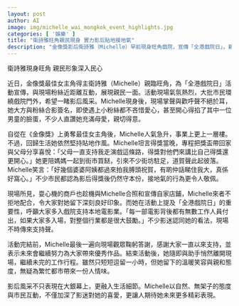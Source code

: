 ```yaml
---
layout: post
author: AI
image: img/michelle_wai_mongkok_event_highlights.jpg
categories: [ '娛樂' ]
title: "衛詩雅旺角親民現身 實力影后貼地接地氣"
description: "金像獎影后衛詩雅（Michelle）早前現身旺角戲院，宣傳「全港戲院日」，親民互動引來現場熱烈反應。Michelle除大方與粉絲合照簽名，面對小朋友亦展現溫柔一面，形象深入民心。自得獎後人氣急升，但她依舊貼地，陪媽媽買餸與街坊打招呼，更獲市民大讚親和無架子。現場除商戶把握機會沾人氣外，Michelle也不忘呼籲支持本地電影。活動短短一小時，她親切笑容與敬業態度為都市添上溫情，影后魅力不只在銀幕，更在生活細節裡流露，令人引頸以待她日後表現。"
---
```

衛詩雅現身旺角 親民形象深入民心

近日，金像獎最佳女主角得主衛詩雅（Michelle）親臨旺角，為「全港戲院日」活動宣傳，與現場粉絲近距離互動，展現親民一面。活動現場氣氛熱烈，大批市民環繞戲院門外，希望一睹影后風采。Michelle現身後，現場掌聲與歡呼聲不絕於耳，她大方與粉絲合影簽名，即使遇上小粉絲都不吝惜愛心，甚至開心得掐了其中一位男童的臉蛋，不少人直讚她充滿母愛，親切得意。

自從在《金像獎》上勇奪最佳女主角後，Michelle人氣急升，事業上更上一層樓。不過，回歸生活她依然堅持貼地作風。Michelle坦言得獎當晚，專程把獎盃帶回家與父母分享喜悅：「父母一直支持我走演戲這條路，得獎對他們來講比自己得獎還更開心。」她更陪媽媽一起到街市買餸，引來不少街坊駐足，道賀聲此起彼落。Michelle笑言：「好幾個婆婆阿姨都過來拍我膊頭祝賀，有啲仲話睇住我大，真係好窩心。」不少市民都認為影后得獎後仍然守本份，接地氣的行為更令人敬佩。

現場所見，耍心機的商戶也趁機與Michelle合照和宣傳自家店鋪，Michelle來者不拒地配合，令大家對她留下深刻良好印象。而她在活動上提及「全港戲院日」的重要性，呼籲大家多入戲院支持本地電影業。「每一部電影背後都有無數工作人員付出，如果大家多入場，對整個行業都是很大鼓勵。」不少影迷認同她的看法，現場不時傳來支持聲。

活動完結前，Michelle最後一遍向現場觀眾鞠躬答謝，感謝大家一直以來支持，並表示未來會繼續努力為大家帶來優秀作品。結束活動後，她隨即與助手悄然離開現場，繼續未完的工作行程。雖然只短短逗留一小時，但她留下的溫暖笑容與親和態度，無疑為繁忙都市帶來一份人情味。

影后風采不只表現在大銀幕上，更融入生活細節。Michelle以自然、無架子的態度與市民互動，不僅加深了影迷對她的喜愛，更讓人期待她未來更多精彩表現。